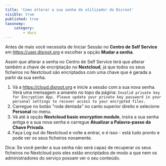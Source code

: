 ```yaml
---
title: 'Como alterar a sua senha de utilizador do Disroot'
visible: true
published: true
taxonomy:
    category:
        - docs
---
```


Antes de mais você necessita de Iniciar Sessão no **Centro de Self Service** em https://user.disroot.org e escolher a opção **Mudar a senha**.

Assim que alterar a senha no Centro de Self Service terá que alterar também a chave de encriptação no **Nextcloud**, já que todos os seus ficheiros no Nextcloud são encriptados com uma chave que é gerada a partir da sua senha.
1. Vá a https://cloud.disroot.org e inicie a sessão com a sua nova senha.
Verá uma mensagem a amarelo no topo da página:
`Invalid private key for Encryption App. Please update your private key password in your personal settings to recover access to your encrypted files.`
2. Carregue no botão "roda dentada" no canto superior direito e selecione **Personal** no menu.
3. Vá até à opção **Nextcloud basic encryption module**, insira a sua senha antiga e a sua nova senha e carregue **Atualizar a Palavra-passe da Chave Privada**.
4. Faça Log out do Nextcloud e volte a entrar, e é isso - está tudo pronto e pode ver os seus ficheiros novamente.

Dica: Se você perder a sua senha não será capaz de recuperar os seus ficheiros no Nextcloud pois eles estão encriptados de modo a que nem os administradores do serviço possam ver o seu conteúdo. 
